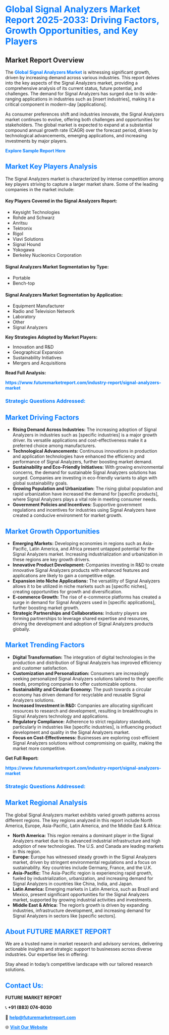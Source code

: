 <h1 style="color: #007BFF;">Global Signal Analyzers Market Report 2025-2033: Driving Factors, Growth Opportunities, and Key Players</h1>

<section id="overview">
<h2>Market Report Overview</h2>
<p>The <a href="https://www.futuremarketreport.com/industry-report/signal-analyzers-market" style="color: #007BFF; text-decoration: none;"><strong>Global Signal Analyzers Market</strong></a> is witnessing significant growth, driven by increasing demand across various industries. This report delves into the key aspects of the Signal Analyzers market, providing a comprehensive analysis of its current status, future potential, and challenges. The demand for Signal Analyzers has surged due to its wide-ranging applications in industries such as [insert industries], making it a critical component in modern-day [applications].</p>
<p>As consumer preferences shift and industries innovate, the Signal Analyzers market continues to evolve, offering both challenges and opportunities for stakeholders. The global market is expected to expand at a substantial compound annual growth rate (CAGR) over the forecast period, driven by technological advancements, emerging applications, and increasing investments by major players.</p>
</section>

<section id="overview">
<p><a href="https://www.futuremarketreport.com/request-sample/reportId=116363" style="color: #007BFF; text-decoration: none;"><strong>Explore Sample Report Here</strong></a></p>
</section>

<section id="key-players">
<h2 style="color: #007BFF;">Market Key Players Analysis</h2>
<p>The Signal Analyzers market is characterized by intense competition among key players striving to capture a larger market share. Some of the leading companies in the market include:</p>
<h4>Key Players Covered in the Signal Analyzers Report:</h4>
<ul><li>Keysight Technologies</li><li>Rohde and Schwarz</li><li>Anritsu</li><li>Tektronix</li><li>Rigol</li><li>Viavi Solutions</li><li>Signal Hound</li><li>Yokogawa</li><li>Berkeley Nucleonics Corporation</li></ul>
<h4>Signal Analyzers Market Segmentation by Type:</h4>
<ul><li>Portable</li><li>Bench-top</li></ul>

<h4>Signal Analyzers Market Segmentation by Application:</h4>
<ul><li>Equipment Manufacturer</li><li>Radio and Television Network</li><li>Laboratory</li><li>Other</li><li>Signal Analyzers</li></ul>
<p><strong>Key Strategies Adopted by Market Players:</strong></p>
<ul>
<li>Innovation and R&D</li>
<li>Geographical Expansion</li>
<li>Sustainability Initiatives</li>
<li>Mergers and Acquisitions</li>
</ul>
</section>

<section>
<p><strong>Read Full Analysis: </strong></p><a href="https://www.futuremarketreport.com/industry-report/signal-analyzers-market" style="color: #007BFF; text-decoration: none;"><strong>https://www.futuremarketreport.com/industry-report/signal-analyzers-market</strong></a>
<h3 style="color: #007BFF;">Strategic Questions Addressed:</h3>
</section>

<section id="driving-factors">
<h2 style="color: #007BFF;">Market Driving Factors</h2>
<ul>
<li><strong>Rising Demand Across Industries:</strong> The increasing adoption of Signal Analyzers in industries such as [specific industries] is a major growth driver. Its versatile applications and cost-effectiveness make it a preferred choice among manufacturers.</li>
<li><strong>Technological Advancements:</strong> Continuous innovations in production and application technologies have enhanced the efficiency and performance of Signal Analyzers, further boosting market demand.</li>
<li><strong>Sustainability and Eco-Friendly Initiatives:</strong> With growing environmental concerns, the demand for sustainable Signal Analyzers solutions has surged. Companies are investing in eco-friendly variants to align with global sustainability goals.</li>
<li><strong>Growing Population and Urbanization:</strong> The rising global population and rapid urbanization have increased the demand for [specific products], where Signal Analyzers plays a vital role in meeting consumer needs.</li>
<li><strong>Government Policies and Incentives:</strong> Supportive government regulations and incentives for industries using Signal Analyzers have created a conducive environment for market growth.</li>
</ul>
</section>

<section id="growth-opportunities">
<h2 style="color: #007BFF;">Market Growth Opportunities</h2>
<ul>
<li><strong>Emerging Markets:</strong> Developing economies in regions such as Asia-Pacific, Latin America, and Africa present untapped potential for the Signal Analyzers market. Increasing industrialization and urbanization in these regions are key growth drivers.</li>
<li><strong>Innovative Product Development:</strong> Companies investing in R&D to create innovative Signal Analyzers products with enhanced features and applications are likely to gain a competitive edge.</li>
<li><strong>Expansion into Niche Applications:</strong> The versatility of Signal Analyzers allows it to be utilized in niche markets such as [specific niches], creating opportunities for growth and diversification.</li>
<li><strong>E-commerce Growth:</strong> The rise of e-commerce platforms has created a surge in demand for Signal Analyzers used in [specific applications], further boosting market growth.</li>
<li><strong>Strategic Partnerships and Collaborations:</strong> Industry players are forming partnerships to leverage shared expertise and resources, driving the development and adoption of Signal Analyzers products globally.</li>
</ul>
</section>

<section id="trending-factors">
<h2 style="color: #007BFF;">Market Trending Factors</h2>
<ul>
<li><strong>Digital Transformation:</strong> The integration of digital technologies in the production and distribution of Signal Analyzers has improved efficiency and customer satisfaction.</li>
<li><strong>Customization and Personalization:</strong> Consumers are increasingly seeking personalized Signal Analyzers solutions tailored to their specific needs, prompting companies to offer customizable options.</li>
<li><strong>Sustainability and Circular Economy:</strong> The push towards a circular economy has driven demand for recyclable and reusable Signal Analyzers solutions.</li>
<li><strong>Increased Investment in R&D:</strong> Companies are allocating significant resources to research and development, resulting in breakthroughs in Signal Analyzers technology and applications.</li>
<li><strong>Regulatory Compliance:</strong> Adherence to strict regulatory standards, particularly in industries like [specific industries], is influencing product development and quality in the Signal Analyzers market.</li>
<li><strong>Focus on Cost-Effectiveness:</strong> Businesses are exploring cost-efficient Signal Analyzers solutions without compromising on quality, making the market more competitive.</li>
</ul>
</section>

<section>
<p><strong>Get Full Report: </strong></p><a href="https://www.futuremarketreport.com/industry-report/signal-analyzers-market" style="color: #007BFF; text-decoration: none;"><strong>https://www.futuremarketreport.com/industry-report/signal-analyzers-market</strong></a>
<h3 style="color: #007BFF;">Strategic Questions Addressed:</h3>
</section>


<section id="regional-analysis">
<h2 style="color: #007BFF;">Market Regional Analysis</h2>
<p>The global Signal Analyzers market exhibits varied growth patterns across different regions. The key regions analyzed in this report include North America, Europe, Asia-Pacific, Latin America, and the Middle East & Africa:</p>
<ul>
<li><strong>North America:</strong> This region remains a dominant player in the Signal Analyzers market due to its advanced industrial infrastructure and high adoption of new technologies. The U.S. and Canada are leading markets in this region.</li>
<li><strong>Europe:</strong> Europe has witnessed steady growth in the Signal Analyzers market, driven by stringent environmental regulations and a focus on sustainability. Key countries include Germany, France, and the U.K.</li>
<li><strong>Asia-Pacific:</strong> The Asia-Pacific region is experiencing rapid growth, fueled by industrialization, urbanization, and increasing demand for Signal Analyzers in countries like China, India, and Japan.</li>
<li><strong>Latin America:</strong> Emerging markets in Latin America, such as Brazil and Mexico, present significant opportunities for the Signal Analyzers market, supported by growing industrial activities and investments.</li>
<li><strong>Middle East & Africa:</strong> The region’s growth is driven by expanding industries, infrastructure development, and increasing demand for Signal Analyzers in sectors like [specific sectors].</li>
</ul>
</section>

<footer>
<h2 style="color: #007BFF;">About FUTURE MARKET REPORT</h2>
<p>We are a trusted name in market research and advisory services, delivering actionable insights and strategic support to businesses across diverse industries. Our expertise lies in offering:</p>

<p>Stay ahead in today’s competitive landscape with our tailored research solutions.</p>

<h2 style="color: #007BFF;">Contact Us:</h2>
<p><strong>FUTURE MARKET REPORT</strong></p>
<p>📞 <strong>+91 (883) 074-8030</strong></p>
<p>📧 <strong><a href="mailto:help@futuremarketreport.com" style="color: #007BFF;">help@futuremarketreport.com</a></strong></p>
<p>🌐 <strong><a href="https://www.futuremarketreport.com/" style="color: #007BFF;">Visit Our Website</a></strong></p>
</footer>